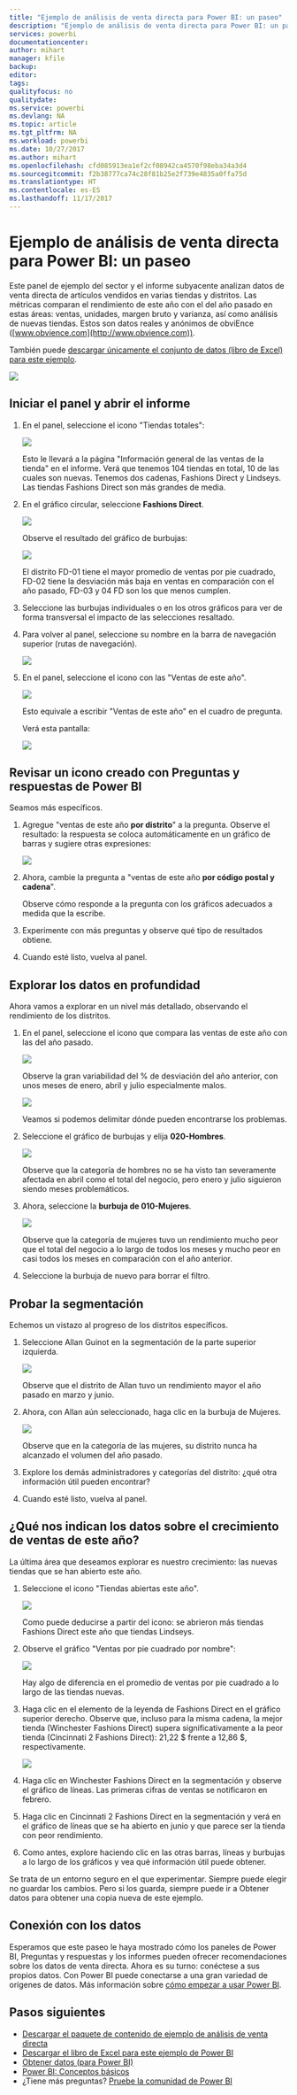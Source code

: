 ```yaml
---
title: "Ejemplo de análisis de venta directa para Power BI: un paseo"
description: "Ejemplo de análisis de venta directa para Power BI: un paseo"
services: powerbi
documentationcenter: 
author: mihart
manager: kfile
backup: 
editor: 
tags: 
qualityfocus: no
qualitydate: 
ms.service: powerbi
ms.devlang: NA
ms.topic: article
ms.tgt_pltfrm: NA
ms.workload: powerbi
ms.date: 10/27/2017
ms.author: mihart
ms.openlocfilehash: cfd085913ea1ef2cf08942ca4570f98eba34a3d4
ms.sourcegitcommit: f2b38777ca74c28f81b25e2f739e4835a0ffa75d
ms.translationtype: HT
ms.contentlocale: es-ES
ms.lasthandoff: 11/17/2017
---
```

# <a name="retail-analysis-sample-for-power-bi-take-a-tour"></a>Ejemplo de análisis de venta directa para Power BI: un paseo

Este panel de ejemplo del sector y el informe subyacente analizan datos de venta directa de artículos vendidos en varias tiendas y distritos. Las métricas comparan el rendimiento de este año con el del año pasado en estas áreas: ventas, unidades, margen bruto y varianza, así como análisis de nuevas tiendas. Estos son datos reales y anónimos de obviEnce ([www.obvience.com](http://www.obvience.com)).

También puede [descargar únicamente el conjunto de datos (libro de Excel) para este ejemplo](http://go.microsoft.com/fwlink/?LinkId=529778).

![](media/sample-retail-analysis/retail1.png)

## <a name="start-on-the-dashboard-and-open-the-report"></a>Iniciar el panel y abrir el informe
1. En el panel, seleccione el icono "Tiendas totales":
   
   ![](media/sample-retail-analysis/retail-analysis-7.png)  
   
   Esto le llevará a la página "Información general de las ventas de la tienda" en el informe. Verá que tenemos 104 tiendas en total, 10 de las cuales son nuevas. Tenemos dos cadenas, Fashions Direct y Lindseys. Las tiendas Fashions Direct son más grandes de media.
2. En el gráfico circular, seleccione **Fashions Direct**.
   
   ![](media/sample-retail-analysis/retail3.png)  
   
   Observe el resultado del gráfico de burbujas:
   
   ![](media/sample-retail-analysis/pbi_sample_retanlbubbles.png)  
   
   El distrito FD-01 tiene el mayor promedio de ventas por pie cuadrado, FD-02 tiene la desviación más baja en ventas en comparación con el año pasado, FD-03 y 04 FD son los que menos cumplen.
3. Seleccione las burbujas individuales o en los otros gráficos para ver de forma transversal el impacto de las selecciones resaltado.
4. Para volver al panel, seleccione su nombre en la barra de navegación superior (rutas de navegación). 
   
   ![](media/sample-retail-analysis/power-bi-breadcrumbs.png)
5. En el panel, seleccione el icono con las "Ventas de este año".
   
   ![](media/sample-retail-analysis/pbi_sample_retanlthisyrsales.png)
   
   Esto equivale a escribir "Ventas de este año" en el cuadro de pregunta.
   
   Verá esta pantalla:
   
   ![](media/sample-retail-analysis/retail7.png)

## <a name="review-a-tile-created-with-power-bi-qa"></a>Revisar un icono creado con Preguntas y respuestas de Power BI
Seamos más específicos.

1. Agregue "ventas de este año **por distrito**" a la pregunta. Observe el resultado: la respuesta se coloca automáticamente en un gráfico de barras y sugiere otras expresiones:
   
   ![](media/sample-retail-analysis/retail8.png)
2. Ahora, cambie la pregunta a "ventas de este año **por código postal y cadena**".
   
   Observe cómo responde a la pregunta con los gráficos adecuados a medida que la escribe.
3. Experimente con más preguntas y observe qué tipo de resultados obtiene.
4. Cuando esté listo, vuelva al panel.

## <a name="dive-deeper-into-the-data"></a>Explorar los datos en profundidad
Ahora vamos a explorar en un nivel más detallado, observando el rendimiento de los distritos.

1. En el panel, seleccione el icono que compara las ventas de este año con las del año pasado.
   
   ![](media/sample-retail-analysis/pbi_sample_retanlareacht.png)
   
   Observe la gran variabilidad del % de desviación del año anterior, con unos meses de enero, abril y julio especialmente malos.
   
   ![](media/sample-retail-analysis/pbi_sample_retanlsalesvarcol.png)
   
   Veamos si podemos delimitar dónde pueden encontrarse los problemas.
2. Seleccione el gráfico de burbujas y elija **020-Hombres**.
   
   ![](media/sample-retail-analysis/retail11.png)  
   
   Observe que la categoría de hombres no se ha visto tan severamente afectada en abril como el total del negocio, pero enero y julio siguieron siendo meses problemáticos.
3. Ahora, seleccione la **burbuja de 010-Mujeres**.
   
   ![](media/sample-retail-analysis/retail12.png)
   
   Observe que la categoría de mujeres tuvo un rendimiento mucho peor que el total del negocio a lo largo de todos los meses y mucho peor en casi todos los meses en comparación con el año anterior.
4. Seleccione la burbuja de nuevo para borrar el filtro.

## <a name="try-out-the-slicer"></a>Probar la segmentación
Echemos un vistazo al progreso de los distritos específicos.

1. Seleccione Allan Guinot en la segmentación de la parte superior izquierda.
   
   ![](media/sample-retail-analysis/retail13.png)
   
   Observe que el distrito de Allan tuvo un rendimiento mayor el año pasado en marzo y junio.
2. Ahora, con Allan aún seleccionado, haga clic en la burbuja de Mujeres.
   
   ![](media/sample-retail-analysis/power-bi-allan.png)
   
   Observe que en la categoría de las mujeres, su distrito nunca ha alcanzado el volumen del año pasado.
3. Explore los demás administradores y categorías del distrito: ¿qué otra información útil pueden encontrar?
4. Cuando esté listo, vuelva al panel.

## <a name="what-is-our-data-telling-us-about-sales-growth-this-year"></a>¿Qué nos indican los datos sobre el crecimiento de ventas de este año?
La última área que deseamos explorar es nuestro crecimiento: las nuevas tiendas que se han abierto este año.

1. Seleccione el icono "Tiendas abiertas este año".
   
   ![](media/sample-retail-analysis/retail15.png)
   
   Como puede deducirse a partir del icono: se abrieron más tiendas Fashions Direct este año que tiendas Lindseys.
2. Observe el gráfico "Ventas por pie cuadrado por nombre":
   
   ![](media/sample-retail-analysis/retail14.png)
   
    Hay algo de diferencia en el promedio de ventas por pie cuadrado a lo largo de las tiendas nuevas.
3. Haga clic en el elemento de la leyenda de Fashions Direct en el gráfico superior derecho. Observe que, incluso para la misma cadena, la mejor tienda (Winchester Fashions Direct) supera significativamente a la peor tienda (Cincinnati 2 Fashions Direct): 21,22 $ frente a 12,86 $, respectivamente.
   
   ![](media/sample-retail-analysis/power-bi-lindseys.png)
4. Haga clic en Winchester Fashions Direct en la segmentación y observe el gráfico de líneas. Las primeras cifras de ventas se notificaron en febrero.
5. Haga clic en Cincinnati 2 Fashions Direct en la segmentación y verá en el gráfico de líneas que se ha abierto en junio y que parece ser la tienda con peor rendimiento.
6. Como antes, explore haciendo clic en las otras barras, líneas y burbujas a lo largo de los gráficos y vea qué información útil puede obtener.

Se trata de un entorno seguro en el que experimentar. Siempre puede elegir no guardar los cambios. Pero si los guarda, siempre puede ir a Obtener datos para obtener una copia nueva de este ejemplo.

## <a name="connect-to-your-data"></a>Conexión con los datos
Esperamos que este paseo le haya mostrado cómo los paneles de Power BI, Preguntas y respuestas y los informes pueden ofrecer recomendaciones sobre los datos de venta directa. Ahora es su turno: conéctese a sus propios datos. Con Power BI puede conectarse a una gran variedad de orígenes de datos. Más información sobre [cómo empezar a usar Power BI](service-get-started.md).

## <a name="next-steps"></a>Pasos siguientes
* [Descargar el paquete de contenido de ejemplo de análisis de venta directa](sample-tutorial-connect-to-the-samples.md)    
* [Descargar el libro de Excel para este ejemplo de Power BI](http://go.microsoft.com/fwlink/?LinkId=529778)    
* [Obtener datos (para Power BI)](service-get-data.md)    
* [Power BI: Conceptos básicos](service-basic-concepts.md)    
* ¿Tiene más preguntas? [Pruebe la comunidad de Power BI](http://community.powerbi.com/)

